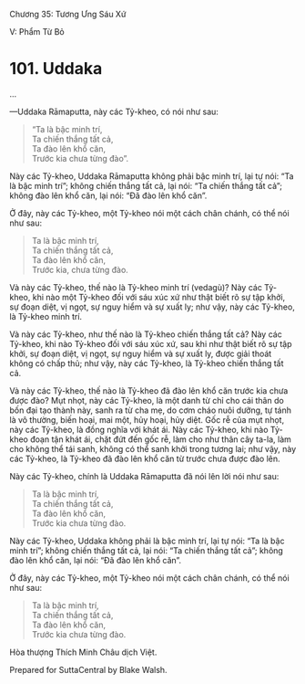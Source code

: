  

Chương 35: Tương Ưng Sáu Xứ

V: Phẩm Từ Bỏ

# 101\. Uddaka

…

—Uddaka Rāmaputta, này các Tỷ-kheo, có nói như sau:

> “Ta là bậc minh trí,  
> Ta chiến thắng tất cả,  
> Ta đào lên khổ căn,  
> Trước kia chưa từng đào”.

Này các Tỷ-kheo, Uddaka Rāmaputta không phải bậc minh trí, lại tự nói: “Ta là bậc minh trí”; không chiến thắng tất cả, lại nói: “Ta chiến thắng tất cả”; không đào lên khổ căn, lại nói: “Ðã đào lên khổ căn”.

Ở đây, này các Tỷ-kheo, một Tỷ-kheo nói một cách chân chánh, có thể nói như sau:

> Ta là bậc minh trí,  
> Ta chiến thắng tất cả,  
> Ta đào lên khổ căn,  
> Trước kia, chưa từng đào.

Và này các Tỷ-kheo, thế nào là Tỷ-kheo minh trí (vedagù)? Này các Tỷ-kheo, khi nào một Tỷ-kheo đối với sáu xúc xứ như thật biết rõ sự tập khởi, sự đoạn diệt, vị ngọt, sự nguy hiểm và sự xuất ly; như vậy, này các Tỷ-kheo, là Tỷ-kheo minh trí.

Và này các Tỷ-kheo, như thế nào là Tỷ-kheo chiến thắng tất cả? Này các Tỷ-kheo, khi nào Tỷ-kheo đối với sáu xúc xứ, sau khi như thật biết rõ sự tập khởi, sự đoạn diệt, vị ngọt, sự nguy hiểm và sự xuất ly, được giải thoát không có chấp thủ; như vậy, này các Tỷ-kheo, là Tỷ-kheo chiến thắng tất cả.

Và này các Tỷ-kheo, thế nào là Tỷ-kheo đã đào lên khổ căn trước kia chưa được đào? Mụt nhọt, này các Tỷ-kheo, là một danh từ chỉ cho cái thân do bốn đại tạo thành này, sanh ra từ cha mẹ, do cơm cháo nuôi dưỡng, tự tánh là vô thường, biến hoại, mai một, hủy hoại, hủy diệt. Gốc rễ của mụt nhọt, này các Tỷ-kheo, là đồng nghĩa với khát ái. Này các Tỷ-kheo, khi nào Tỷ-kheo đoạn tận khát ái, chặt đứt đến gốc rễ, làm cho như thân cây ta-la, làm cho không thể tái sanh, không có thể sanh khởi trong tương lai; như vậy, này các Tỷ-kheo, là Tỷ-kheo đã đào lên khổ căn từ trước chưa được đào lên.

Này các Tỷ-kheo, chính là Uddaka Rāmaputta đã nói lên lời nói như sau:

> Ta là bậc minh trí,  
> Ta chiến thắng tất cả,  
> Ta đào lên khổ căn,  
> Trước kia chưa từng đào.

Này các Tỷ-kheo, Uddaka không phải là bậc minh trí, lại tự nói: “Ta là bậc minh trí”; không chiến thắng tất cả, lại nói: “Ta chiến thắng tất cả”; không đào lên khổ căn, lại nói: “Ðã đào lên khổ căn”.

Ở đây, này các Tỷ-kheo, một Tỷ-kheo nói một cách chân chánh, có thể nói như sau:

> Ta là bậc minh trí,  
> Ta chiến thắng tất cả,  
> Ta đào lên khổ căn,  
> Trước kia chưa từng đào.

Hòa thượng Thích Minh Châu dịch Việt.

Prepared for SuttaCentral by Blake Walsh.